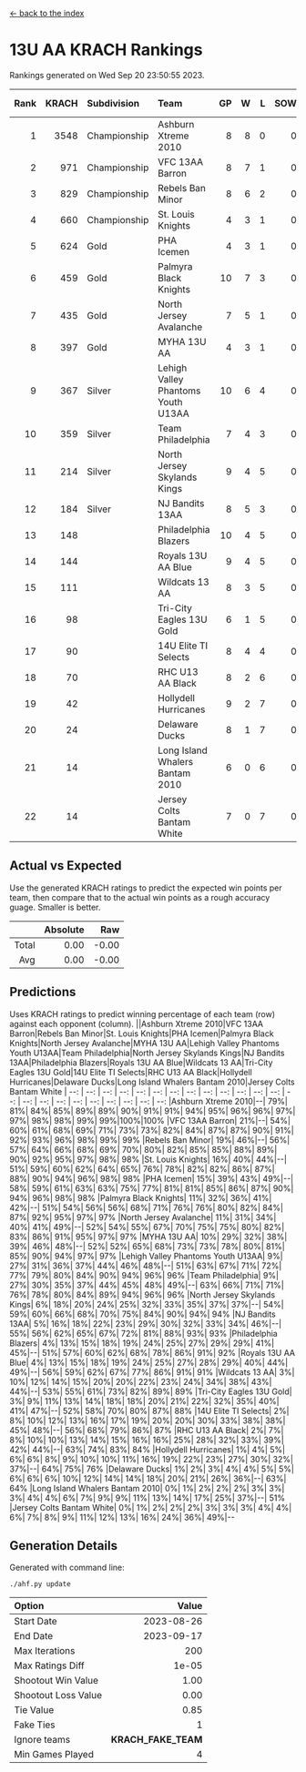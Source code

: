 [<- back to the index](readme.md)
# 13U AA KRACH Rankings
Rankings generated on Wed Sep 20 23:50:55 2023.

Rank|KRACH|Subdivision|Team|GP|W|L|SOW|SOL|T|SoS|Exp Wins|Win Diff
---:|---:|:---|:---|---:|---:|---:|---:|---:|---:|---:|---:|---:
1|3548|Championship|Ashburn Xtreme 2010|8|8|0|0|0|0|368|8.8|-0.0
2|971|Championship|VFC 13AA Barron|8|7|1|0|0|0|250|7.9|0.0
3|829|Championship|Rebels Ban Minor|8|6|2|0|0|0|647|6.8|-0.0
4|660|Championship|St. Louis Knights|4|3|1|0|0|0|866|3.8|-0.0
5|624|Gold|PHA Icemen|4|3|1|0|0|0|437|3.9|0.0
6|459|Gold|Palmyra Black Knights|10|7|3|0|0|0|756|7.8|-0.0
7|435|Gold|North Jersey Avalanche|7|5|1|0|0|1|237|6.7|0.0
8|397|Gold|MYHA 13U AA|4|3|1|0|0|0|260|3.9|0.0
9|367|Silver|Lehigh Valley Phantoms Youth U13AA|10|6|4|0|0|0|603|6.9|0.0
10|359|Silver|Team Philadelphia|7|4|3|0|0|0|374|4.9|0.0
11|214|Silver|North Jersey Skylands Kings|9|4|5|0|0|0|462|4.9|0.0
12|184|Silver|NJ Bandits 13AA|8|5|3|0|0|0|223|5.9|0.0
13|148||Philadelphia Blazers|10|4|5|0|0|1|776|5.7|0.0
14|144||Royals 13U AA Blue|9|4|5|0|0|0|262|4.9|0.0
15|111||Wildcats 13 AA|8|3|5|0|0|0|280|3.9|0.0
16|98||Tri-City Eagles 13U Gold|6|1|5|0|0|0|493|1.9|0.0
17|90||14U Elite TI Selects|8|4|4|0|0|0|182|4.9|0.0
18|70||RHC U13 AA Black|8|2|6|0|0|0|252|2.9|0.0
19|42||Hollydell Hurricanes|9|2|7|0|0|0|537|2.9|0.0
20|24||Delaware Ducks|8|1|7|0|0|0|198|1.9|0.0
21|14||Long Island Whalers Bantam 2010|6|0|6|0|0|0|211|0.9|0.0
22|14||Jersey Colts Bantam White|7|0|7|0|0|0|252|0.9|0.0

## Actual vs Expected
Use the generated KRACH ratings to predict the expected win points per team, then compare that to the actual win points as a rough accuracy guage. Smaller is better.

||Absolute|Raw
|---:|---:|---:
|Total|0.00|-0.00
|Avg|0.00|-0.00

## Predictions
Uses KRACH ratings to predict winning percentage of each team (row) against each opponent (column).
||Ashburn Xtreme 2010|VFC 13AA Barron|Rebels Ban Minor|St. Louis Knights|PHA Icemen|Palmyra Black Knights|North Jersey Avalanche|MYHA 13U AA|Lehigh Valley Phantoms Youth U13AA|Team Philadelphia|North Jersey Skylands Kings|NJ Bandits 13AA|Philadelphia Blazers|Royals 13U AA Blue|Wildcats 13 AA|Tri-City Eagles 13U Gold|14U Elite TI Selects|RHC U13 AA Black|Hollydell Hurricanes|Delaware Ducks|Long Island Whalers Bantam 2010|Jersey Colts Bantam White
| --: | --: | --: | --: | --: | --: | --: | --: | --: | --: | --: | --: | --: | --: | --: | --: | --: | --: | --: | --: | --: | --: | --: 
|Ashburn Xtreme 2010|--| 79%| 81%| 84%| 85%| 89%| 89%| 90%| 91%| 91%| 94%| 95%| 96%| 96%| 97%| 97%| 98%| 98%| 99%| 99%|100%|100%
|VFC 13AA Barron| 21%|--| 54%| 60%| 61%| 68%| 69%| 71%| 73%| 73%| 82%| 84%| 87%| 87%| 90%| 91%| 92%| 93%| 96%| 98%| 99%| 99%
|Rebels Ban Minor| 19%| 46%|--| 56%| 57%| 64%| 66%| 68%| 69%| 70%| 80%| 82%| 85%| 85%| 88%| 89%| 90%| 92%| 95%| 97%| 98%| 98%
|St. Louis Knights| 16%| 40%| 44%|--| 51%| 59%| 60%| 62%| 64%| 65%| 76%| 78%| 82%| 82%| 86%| 87%| 88%| 90%| 94%| 96%| 98%| 98%
|PHA Icemen| 15%| 39%| 43%| 49%|--| 58%| 59%| 61%| 63%| 63%| 75%| 77%| 81%| 81%| 85%| 86%| 87%| 90%| 94%| 96%| 98%| 98%
|Palmyra Black Knights| 11%| 32%| 36%| 41%| 42%|--| 51%| 54%| 56%| 56%| 68%| 71%| 76%| 76%| 80%| 82%| 84%| 87%| 92%| 95%| 97%| 97%
|North Jersey Avalanche| 11%| 31%| 34%| 40%| 41%| 49%|--| 52%| 54%| 55%| 67%| 70%| 75%| 75%| 80%| 82%| 83%| 86%| 91%| 95%| 97%| 97%
|MYHA 13U AA| 10%| 29%| 32%| 38%| 39%| 46%| 48%|--| 52%| 52%| 65%| 68%| 73%| 73%| 78%| 80%| 81%| 85%| 90%| 94%| 97%| 97%
|Lehigh Valley Phantoms Youth U13AA|  9%| 27%| 31%| 36%| 37%| 44%| 46%| 48%|--| 51%| 63%| 67%| 71%| 72%| 77%| 79%| 80%| 84%| 90%| 94%| 96%| 96%
|Team Philadelphia|  9%| 27%| 30%| 35%| 37%| 44%| 45%| 48%| 49%|--| 63%| 66%| 71%| 71%| 76%| 78%| 80%| 84%| 89%| 94%| 96%| 96%
|North Jersey Skylands Kings|  6%| 18%| 20%| 24%| 25%| 32%| 33%| 35%| 37%| 37%|--| 54%| 59%| 60%| 66%| 68%| 70%| 75%| 84%| 90%| 94%| 94%
|NJ Bandits 13AA|  5%| 16%| 18%| 22%| 23%| 29%| 30%| 32%| 33%| 34%| 46%|--| 55%| 56%| 62%| 65%| 67%| 72%| 81%| 88%| 93%| 93%
|Philadelphia Blazers|  4%| 13%| 15%| 18%| 19%| 24%| 25%| 27%| 29%| 29%| 41%| 45%|--| 51%| 57%| 60%| 62%| 68%| 78%| 86%| 91%| 92%
|Royals 13U AA Blue|  4%| 13%| 15%| 18%| 19%| 24%| 25%| 27%| 28%| 29%| 40%| 44%| 49%|--| 56%| 59%| 62%| 67%| 77%| 86%| 91%| 91%
|Wildcats 13 AA|  3%| 10%| 12%| 14%| 15%| 20%| 20%| 22%| 23%| 24%| 34%| 38%| 43%| 44%|--| 53%| 55%| 61%| 73%| 82%| 89%| 89%
|Tri-City Eagles 13U Gold|  3%|  9%| 11%| 13%| 14%| 18%| 18%| 20%| 21%| 22%| 32%| 35%| 40%| 41%| 47%|--| 52%| 58%| 70%| 80%| 87%| 88%
|14U Elite TI Selects|  2%|  8%| 10%| 12%| 13%| 16%| 17%| 19%| 20%| 20%| 30%| 33%| 38%| 38%| 45%| 48%|--| 56%| 68%| 79%| 86%| 87%
|RHC U13 AA Black|  2%|  7%|  8%| 10%| 10%| 13%| 14%| 15%| 16%| 16%| 25%| 28%| 32%| 33%| 39%| 42%| 44%|--| 63%| 74%| 83%| 84%
|Hollydell Hurricanes|  1%|  4%|  5%|  6%|  6%|  8%|  9%| 10%| 10%| 11%| 16%| 19%| 22%| 23%| 27%| 30%| 32%| 37%|--| 64%| 75%| 76%
|Delaware Ducks|  1%|  2%|  3%|  4%|  4%|  5%|  5%|  6%|  6%|  6%| 10%| 12%| 14%| 14%| 18%| 20%| 21%| 26%| 36%|--| 63%| 64%
|Long Island Whalers Bantam 2010|  0%|  1%|  2%|  2%|  2%|  3%|  3%|  3%|  4%|  4%|  6%|  7%|  9%|  9%| 11%| 13%| 14%| 17%| 25%| 37%|--| 51%
|Jersey Colts Bantam White|  0%|  1%|  2%|  2%|  2%|  3%|  3%|  3%|  4%|  4%|  6%|  7%|  8%|  9%| 11%| 12%| 13%| 16%| 24%| 36%| 49%|--

## Generation Details

Generated with command line:
```
./ahf.py update
```

| Option | Value |
| :----- | ----: |
| Start Date | 2023-08-26 |
| End Date | 2023-09-17 |
| Max Iterations | 200 |
| Max Ratings Diff | 1e-05 |
| Shootout Win Value | 1.00 |
| Shootout Loss Value | 0.00 |
| Tie Value | 0.85 |
| Fake Ties | 1 |
| Ignore teams | __KRACH_FAKE_TEAM__ |
| Min Games Played | 4 |

